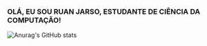 ### OLÁ, EU SOU RUAN JARSO, ESTUDANTE DE CIÊNCIA DA COMPUTAÇÃO! 

![Anurag's GitHub stats](https://github-readme-stats.vercel.app/api?ruanjarso=anuraghazra&theme=github_dark&show_icons=true)
